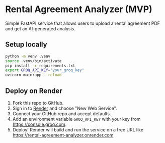 
# Rental Agreement Analyzer (MVP)

Simple FastAPI service that allows users to upload a rental agreement PDF and get an AI-generated analysis.

## Setup locally

```bash
python -m venv .venv
source .venv/bin/activate
pip install -r requirements.txt
export GROQ_API_KEY="your_groq_key"
uvicorn main:app --reload
```

## Deploy on Render

1. Fork this repo to GitHub.
2. Sign in to [Render](https://render.com) and choose "New Web Service".
3. Connect your GitHub repo and accept defaults.
4. Add an environment variable `GROQ_API_KEY` with your key from https://console.groq.com.
5. Deploy! Render will build and run the service on a free URL like https://rental-agreement-analyzer.onrender.com
